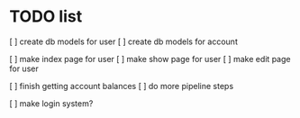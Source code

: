 # TODO list

[ ] create db models for user
[ ] create db models for account

[ ] make index page for user
[ ] make show page for user
[ ] make edit page for user

[ ] finish getting account balances
[ ] do more pipeline steps

[ ] make login system?



